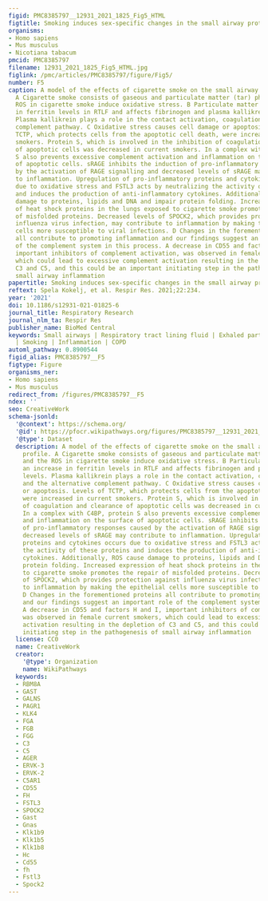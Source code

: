 ```yaml
---
figid: PMC8385797__12931_2021_1825_Fig5_HTML
figtitle: Smoking induces sex-specific changes in the small airway proteome
organisms:
- Homo sapiens
- Mus musculus
- Nicotiana tabacum
pmcid: PMC8385797
filename: 12931_2021_1825_Fig5_HTML.jpg
figlink: /pmc/articles/PMC8385797/figure/Fig5/
number: F5
caption: A model of the effects of cigarette smoke on the small airway protein profile.
  A Cigarette smoke consists of gaseous and particulate matter (tar) phase and the
  ROS in cigarette smoke induce oxidative stress. B Particulate matter causes an increase
  in ferritin levels in RTLF and affects fibrinogen and plasma kallikrein levels.
  Plasma kallikrein plays a role in the contact activation, coagulation and the alternative
  complement pathway. C Oxidative stress causes cell damage or apoptosis. Levels of
  TCTP, which protects cells from the apoptotic cell death, were increased in current
  smokers. Protein S, which is involved in the inhibition of coagulation and clearance
  of apoptotic cells was decreased in current smokers. In a complex with C4BP, protein
  S also prevents excessive complement activation and inflammation on the surface
  of apoptotic cells. sRAGE inhibits the induction of pro-inflammatory responses caused
  by the activation of RAGE signalling and decreased levels of sRAGE may contribute
  to inflammation. Upregulation of pro-inflammatory proteins and cytokines occurs
  due to oxidative stress and FSTL3 acts by neutralizing the activity of these proteins
  and induces the production of anti-inflammatory cytokines. Additionally, ROS cause
  damage to proteins, lipids and DNA and impair protein folding. Increased expression
  of heat shock proteins in the lungs exposed to cigarette smoke promotes the repair
  of misfolded proteins. Decreased levels of SPOCK2, which provides protection against
  influenza virus infection, may contribute to inflammation by making the epithelial
  cells more susceptible to viral infections. D Changes in the forementioned proteins
  all contribute to promoting inflammation and our findings suggest an important role
  of the complement system in this process. A decrease in CD55 and factors H and I,
  important inhibitors of complement activation, was observed in female current smokers,
  which could lead to excessive complement activation resulting in the depletion of
  C3 and C5, and this could be an important initiating step in the pathogenesis of
  small airway inflammation
papertitle: Smoking induces sex-specific changes in the small airway proteome.
reftext: Spela Kokelj, et al. Respir Res. 2021;22:234.
year: '2021'
doi: 10.1186/s12931-021-01825-6
journal_title: Respiratory Research
journal_nlm_ta: Respir Res
publisher_name: BioMed Central
keywords: Small airways | Respiratory tract lining fluid | Exhaled particles | Proteomics
  | Smoking | Inflammation | COPD
automl_pathway: 0.8900544
figid_alias: PMC8385797__F5
figtype: Figure
organisms_ner:
- Homo sapiens
- Mus musculus
redirect_from: /figures/PMC8385797__F5
ndex: ''
seo: CreativeWork
schema-jsonld:
  '@context': https://schema.org/
  '@id': https://pfocr.wikipathways.org/figures/PMC8385797__12931_2021_1825_Fig5_HTML.html
  '@type': Dataset
  description: A model of the effects of cigarette smoke on the small airway protein
    profile. A Cigarette smoke consists of gaseous and particulate matter (tar) phase
    and the ROS in cigarette smoke induce oxidative stress. B Particulate matter causes
    an increase in ferritin levels in RTLF and affects fibrinogen and plasma kallikrein
    levels. Plasma kallikrein plays a role in the contact activation, coagulation
    and the alternative complement pathway. C Oxidative stress causes cell damage
    or apoptosis. Levels of TCTP, which protects cells from the apoptotic cell death,
    were increased in current smokers. Protein S, which is involved in the inhibition
    of coagulation and clearance of apoptotic cells was decreased in current smokers.
    In a complex with C4BP, protein S also prevents excessive complement activation
    and inflammation on the surface of apoptotic cells. sRAGE inhibits the induction
    of pro-inflammatory responses caused by the activation of RAGE signalling and
    decreased levels of sRAGE may contribute to inflammation. Upregulation of pro-inflammatory
    proteins and cytokines occurs due to oxidative stress and FSTL3 acts by neutralizing
    the activity of these proteins and induces the production of anti-inflammatory
    cytokines. Additionally, ROS cause damage to proteins, lipids and DNA and impair
    protein folding. Increased expression of heat shock proteins in the lungs exposed
    to cigarette smoke promotes the repair of misfolded proteins. Decreased levels
    of SPOCK2, which provides protection against influenza virus infection, may contribute
    to inflammation by making the epithelial cells more susceptible to viral infections.
    D Changes in the forementioned proteins all contribute to promoting inflammation
    and our findings suggest an important role of the complement system in this process.
    A decrease in CD55 and factors H and I, important inhibitors of complement activation,
    was observed in female current smokers, which could lead to excessive complement
    activation resulting in the depletion of C3 and C5, and this could be an important
    initiating step in the pathogenesis of small airway inflammation
  license: CC0
  name: CreativeWork
  creator:
    '@type': Organization
    name: WikiPathways
  keywords:
  - RBM8A
  - GAST
  - GALNS
  - PAGR1
  - KLK4
  - FGA
  - FGB
  - FGG
  - C3
  - C5
  - AGER
  - ERVK-3
  - ERVK-2
  - C5AR1
  - CD55
  - FH
  - FSTL3
  - SPOCK2
  - Gast
  - Gnas
  - Klk1b9
  - Klk1b5
  - Klk1b8
  - Hc
  - Cd55
  - fh
  - Fstl3
  - Spock2
---
```

